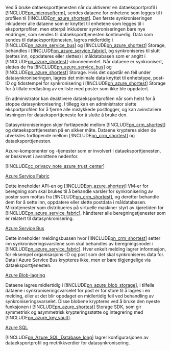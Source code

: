 Ved å bruke dataeksporttjenesten når du aktiverer en dataeksportprofil i [!INCLUDE[pn_microsoftcrm](pn-microsoftcrm.md)], sendes dataene for enhetene som legges til i profilen til [!INCLUDE[pn_azure_shortest](pn-azure-shortest.md)]. Den første synkroniseringen inkluderer alle dataene som er knyttet til enhetene som legges til i eksportprofilen, men etterpå inkluderer synkroniseringen bare nye endringer, som sendes til dataeksporttjenesten kontinuerlig. Data som sendes til dataeksporttjenesten, lagres midlertidig i [!INCLUDE[pn_azure_service_bus](pn_azure_service_bus.md)] og [!INCLUDE[pn_azure_shortest](pn-azure-shortest.md)] Storage, behandles i [!INCLUDE[pn_azure_service_fabric](pn_azure_service_fabric.md)], og synkroniseres til slutt (settes inn, oppdateres eller slettes) i måldatabasen som er angitt i [!INCLUDE[pn_azure_shortest](pn-azure-shortest.md)]-abonnementet. Når dataene er synkronisert, slettes de fra [!INCLUDE[pn_azure_service_bus](pn_azure_service_bus.md)] og [!INCLUDE[pn_azure_shortest](pn-azure-shortest.md)] Storage. Hvis det oppstår en feil under datasynkroniseringen, lagres det minimale data knyttet til enhetstype, post-ID og tidsstempel for synkronisering i [!INCLUDE[pn_azure_shortest](pn-azure-shortest.md)] Storage for å tillate nedlasting av en liste med poster som ikke ble oppdatert.  
  
 En administrator kan deaktivere dataeksportprofilen når som helst for å stoppe datasynkronisering. I tillegg kan en administrator slette eksportprofilen for å fjerne alle mislykkede postlogger, og kan avinstallere løsningen for dataeksporttjeneste for å slutte å bruke den.  
  
 Datasynkroniseringen skjer fortløpende mellom [!INCLUDE[pn_crm_shortest](pn-crm-shortest.md)] og dataeksporttjenesten på en sikker måte. Dataene krypteres siden de utveksles fortløpende mellom [!INCLUDE[pn_crm_shortest](pn-crm-shortest.md)] og dataeksporttjenesten.  
  
 Azure-komponenter og -tjenester som er involvert i dataeksporttjenesten, er beskrevet i avsnittene nedenfor.  
  
 [!INCLUDE[cc_privacy_note_azure_trust_center](cc_privacy_note_azure_trust_center.md)]  
  
 [Azure Service Fabric](https://azure.microsoft.com/services/service-fabric/)  
  
 Dette inneholder API-en og [!INCLUDE[pn_azure_shortest](pn-azure-shortest.md)] VM-er for beregning som skal brukes til å behandle varsler for synkronisering av poster som mottas fra [!INCLUDE[pn_crm_shortest](pn-crm-shortest.md)], og deretter behandle dem for å sette inn, oppdatere eller slette postdata i måldatabasen. Mikrotjenester som distribueres på virtuelle maskiner styrt av kjøretiden for [!INCLUDE[pn_azure_service_fabric](pn_azure_service_fabric.md)], håndterer alle beregningstjenester som er relatert til datasynkronisering.  
  
 [Azure Service Bus](https://azure.microsoft.com/services/service-bus/)  
  
 Dette inneholder meldingsbussen hvor [!INCLUDE[pn_crm_shortest](pn-crm-shortest.md)] setter inn synkroniseringsvarslene som skal behandles av beregningsnoder i [!INCLUDE[pn_azure_service_fabric](pn_azure_service_fabric.md)]. Hver enkelt melding lagrer informasjon, for eksempel organisasjons-ID og post som det skal synkroniseres data for. Data i Azure Service Bus krypteres ikke, men er bare tilgjengelige via dataeksporttjenesten.  
  
 [Azure Blob-lagring](https://azure.microsoft.com/services/storage/)  
  
 Dataene lagres midlertidig i [!INCLUDE[pn_azure_blob_storage](pn_azure_blob_storage.md)], i tilfelle dataene i synkroniseringsvarselet for post er for store til å lagres i en melding, eller at det blir oppdaget en midlertidig feil ved behandling av synkroniseringsvarselet. Disse blobene krypteres ved å bruke den nyeste funksjonen i [!INCLUDE[pn_azure_shortest](pn-azure-shortest.md)] Storage SDK, som gir symmetrisk og asymmetrisk krypteringsstøtte og integrering med [!INCLUDE[pn_azure_key_vault](pn-azure-key-vault.md)].  
  
 [Azure SQL](https://azure.microsoft.com/services/sql-database/)  
  
 [!INCLUDE[pn_Azure_SQL_Database_long](pn-azure-sql-database-long.md)] lagrer konfigurasjonen av dataeksportprofil og metrikkverdier for datasynkronisering.
